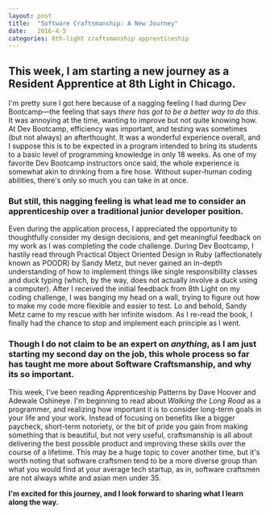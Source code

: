 ```yaml
---
layout: post
title:  "Software Craftsmanship: A New Journey"
date:   2016-4-5
categories: 8th-light craftsmanship apprenticeship
---
```


## This week, I am starting a new journey as a Resident Apprentice at 8th Light in Chicago.

I'm pretty sure I got here because of a nagging feeling I had during Dev Bootcamp—the feeling that says *there has got to be a better way to do this*. It was annoying at the time, wanting to improve but not quite knowing how. At Dev Bootcamp, efficiency was important, and testing was sometimes (but not always) an afterthought. It was a wonderful experience overall, and I suppose this is to be expected in a program intended to bring its students to a basic level of programming knowledge in only 18 weeks. As one of my favorite Dev Bootcamp instructors once said, the whole experience is somewhat akin to drinking from a fire hose. Without super-human coding abilities, there's only so much you can take in at once.

### But still, this nagging feeling is what lead me to consider an apprenticeship over a traditional junior developer position.

Even during the application process, I appreciated the opportunity to thoughtfully consider my design decisions, and get meaningful feedback on my work as I was completing the code challenge. During Dev Bootcamp, I hastily read through Practical Object Oriented Design in Ruby (affectionately known as POODR) by Sandy Metz, but never gained an in-depth understanding of how to implement things like single responsibility classes and duck typing (which, by the way, does not actually involve a duck using a computer). After I received the initial feedback from 8th Light on my coding challenge, I was banging my head on a wall, trying to figure out how to make my code more flexible and easier to test. Lo and behold, Sandy Metz came to my rescue with her infinite wisdom. As I re-read the book, I finally had the chance to stop and implement each principle as I went.

### Though I do not claim to be an expert on *anything*, as I am just starting my second day on the job, this whole process so far has taught me more about Software Craftsmanship, and why its so important.

This week, I've been reading Apprenticeship Patterns by Dave Hoover and Adewale Oshineye.  I'm beginning to read about *Walking the Long Road* as a programmer, and realizing how important it is to consider long-term goals in your life and your work. Instead of focusing on benefits like a bigger paycheck, short-term notoriety, or the bit of pride you gain from making something that is beautiful, but not very useful, craftsmanship is all about delivering the best possible product and improving these skills over the course of a lifetime. This may be a huge topic to cover another time, but it's worth noting that software craftsmen tend to be a more diverse group than what you would find at your average tech startup, as in, software craftsmen are not always white and asian men under 35.

**I'm excited for this journey, and I look forward to sharing what I learn along the way.**
